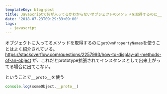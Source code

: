 ```yaml
---
templateKey: blog-post
title: JavaScriptで何が入ってるかわからないオブジェクトのメソッドを取得するのに__propt__を使う
date: '2018-07-23T09:29:33+09:00'
tags:
  - javascript
---
```

オブジェクトに入ってるメソッドを取得するのに`getOwnPropertyNames`を使うことはよく紹介されている。
https://stackoverflow.com/questions/2257993/how-to-display-all-methods-of-an-object
が、これだとprototype拡張されてインスタンスとして出来上がってる場合に出てこない。

ということで`__proto__`を使う

```js
console.log(someObject.__proto__)
```
